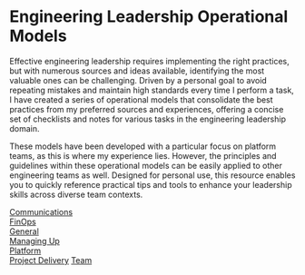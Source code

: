 # Engineering Leadership Operational Models
Effective engineering leadership requires implementing the right practices, but with numerous sources and ideas available, identifying the most valuable ones can be challenging. Driven by a personal goal to avoid repeating mistakes and maintain high standards every time I perform a task, I have created a series of operational models that consolidate the best practices from my preferred sources and experiences, offering a concise set of checklists and notes for various tasks in the engineering leadership domain.

These models have been developed with a particular focus on platform teams, as this is where my experience lies. However, the principles and guidelines within these operational models can be easily applied to other engineering teams as well. Designed for personal use, this resource enables you to quickly reference practical tips and tools to enhance your leadership skills across diverse team contexts.

[Communications](./communications)  
[FinOps](./finops)  
[General](general.md)  
[Managing Up](./managing_up)  
[Platform](./platform)  
[Project Delivery](./project_delivery)
[Team](./team)  


